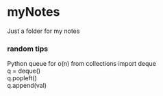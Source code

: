 # myNotes
Just a folder for my notes

### random tips   
Python queue for o(n)
from collections import deque   
q = deque()   
q.popleft()   
q.append(val)   
